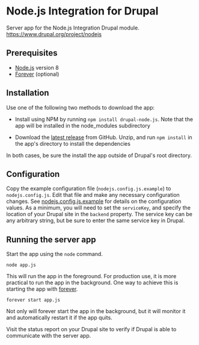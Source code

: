 # Node.js Integration for Drupal

Server app for the Node.js Integration Drupal module.
https://www.drupal.org/project/nodejs

## Prerequisites

* [Node.js](https://nodejs.org) version 8
* [Forever](https://github.com/foreverjs/forever) (optional)

## Installation

Use one of the following two methods to download the app:

* Install using NPM by running `npm install drupal-node.js`. Note that the
app will be installed in the node_modules subdirectory

* Download the
[latest release](https://github.com/beejeebus/drupal-nodejs/releases) from
GitHub. Unzip, and run `npm install` in the app's directory to install the
dependencies

In both cases, be sure the install the app outside of Drupal's root directory.

## Configuration

Copy the example configuration file (`nodejs.config.js.example`) to
`nodejs.config.js`. Edit that file and make any necessary configuration changes.
See [nodejs.config.js.example](https://github.com/beejeebus/drupal-nodejs/blob/master/nodejs.config.js.example)
for details on the configuration values. As a minimum, you will need to set the
`serviceKey`, and specify the location of your Drupal site in the `backend`
property. The service key can be any arbitrary string, but be sure to enter the
same service key in Drupal.

## Running the server app

Start the app using the `node` command.

```
node app.js
```

This will run the app in the foreground. For production use, it is more
practical to run the app in the background. One way to achieve this is starting
the app with [forever](https://github.com/foreverjs/forever).

```
forever start app.js
```

Not only will forever start the app in the background, but it will monitor it
and automatically restart it if the app quits.

Visit the status report on your Drupal site to verify if Drupal is able to
communicate with the server app.
